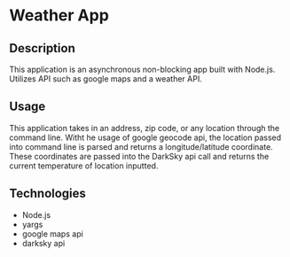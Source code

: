 # Weather App

## Description

This application is an asynchronous non-blocking app built with Node.js. Utilizes API such as google maps and a weather API.

## Usage

This application takes in an address, zip code, or any location through the command line. Witht he usage of google geocode api, the location passed into command line is parsed and returns a longitude/latitude coordinate. These coordinates are passed into the DarkSky api call and returns the current temperature of location inputted.

## Technologies

* Node.js
* yargs
* google maps api
* darksky api

